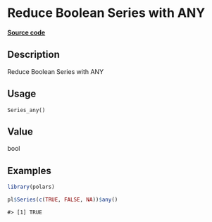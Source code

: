 
# Reduce Boolean Series with ANY

[**Source code**](https://github.com/pola-rs/r-polars/tree/main/R/series__series.R#L506)

## Description

Reduce Boolean Series with ANY

## Usage

<pre><code class='language-R'>Series_any()
</code></pre>

## Value

bool

## Examples

``` r
library(polars)

pl$Series(c(TRUE, FALSE, NA))$any()
```

    #> [1] TRUE
